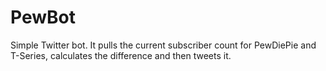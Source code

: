 # PewBot

Simple Twitter bot. It pulls the current subscriber count for PewDiePie and T-Series, calculates the difference and then tweets it.
